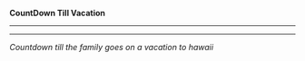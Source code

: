 **CountDown Till Vacation**

---------------------------------------------
---------------------------------------------
*Countdown till the family goes on a vacation to hawaii*
